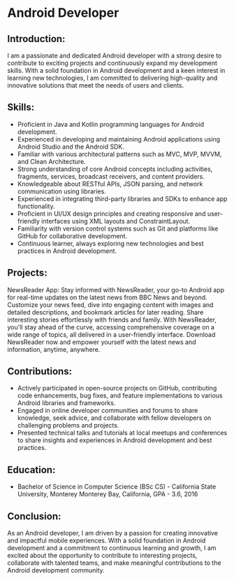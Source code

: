 
# Android Developer

## Introduction:
I am a passionate and dedicated Android developer with a strong desire to contribute to exciting projects and continuously expand my development skills. With a solid foundation in Android development and a keen interest in learning new technologies, I am committed to delivering high-quality and innovative solutions that meet the needs of users and clients.

## Skills:
- Proficient in Java and Kotlin programming languages for Android development.
- Experienced in developing and maintaining Android applications using Android Studio and the Android SDK.
- Familiar with various architectural patterns such as MVC, MVP, MVVM, and Clean Architecture.
- Strong understanding of core Android concepts including activities, fragments, services, broadcast receivers, and content providers.
- Knowledgeable about RESTful APIs, JSON parsing, and network communication using libraries.
- Experienced in integrating third-party libraries and SDKs to enhance app functionality.
- Proficient in UI/UX design principles and creating responsive and user-friendly interfaces using XML layouts and ConstraintLayout.
- Familiarity with version control systems such as Git and platforms like GitHub for collaborative development.
- Continuous learner, always exploring new technologies and best practices in Android development.

## Projects:
NewsReader App: Stay informed with NewsReader, your go-to Android app for real-time updates on the latest news from BBC News and beyond. Customize your news feed, dive into engaging content with images and detailed descriptions, and bookmark articles for later reading. Share interesting stories effortlessly with friends and family. With NewsReader, you'll stay ahead of the curve, accessing comprehensive coverage on a wide range of topics, all delivered in a user-friendly interface. Download NewsReader now and empower yourself with the latest news and information, anytime, anywhere.

## Contributions:
- Actively participated in open-source projects on GitHub, contributing code enhancements, bug fixes, and feature implementations to various Android libraries and frameworks.
- Engaged in online developer communities and forums to share knowledge, seek advice, and collaborate with fellow developers on challenging problems and projects.
- Presented technical talks and tutorials at local meetups and conferences to share insights and experiences in Android development and best practices.

## Education:
- Bachelor of Science in Computer Science (BSc CS) - California State University, Monterey Monterey Bay,  California, GPA - 3.6, 2016



## Conclusion:
As an Android developer, I am driven by a passion for creating innovative and impactful mobile experiences. With a solid foundation in Android development and a commitment to continuous learning and growth, I am excited about the opportunity to contribute to interesting projects, collaborate with talented teams, and make meaningful contributions to the Android development community.
